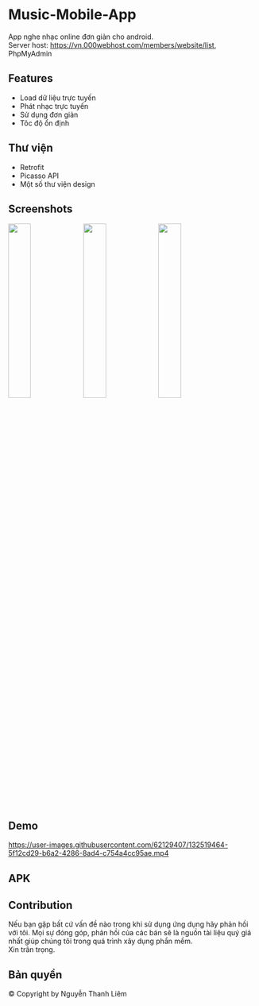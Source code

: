 # Music-Mobile-App

App nghe nhạc online đơn giản cho android. <br>
Server host: https://vn.000webhost.com/members/website/list, PhpMyAdmin

## Features
* Load dữ liệu trực tuyến
* Phát nhạc trực tuyến 
* Sử dụng đơn giản
* Tôc độ ổn định

## Thư viện
* Retrofit
* Picasso API
* Một số thư viện design

## Screenshots
<img src="https://user-images.githubusercontent.com/62129407/132516397-41c313f0-2528-4d7f-a0f1-2428fa498baf.png" width="30%" height="30%"><img src="https://user-images.githubusercontent.com/62129407/132517529-ee7e5703-40c9-4f51-a0fd-af430f3d954d.png" width="30%" height="30%"><img src="https://user-images.githubusercontent.com/62129407/132517844-f16021d8-15a7-4f5b-a7bf-c2e3e0d69428.png" width="30%" height="30%">

## Demo
https://user-images.githubusercontent.com/62129407/132519464-5f12cd29-b6a2-4286-8ad4-c754a4cc95ae.mp4


## APK


## Contribution
Nếu bạn gặp bất cứ vấn đề nào trong khi sử dụng ứng dụng hãy phản hồi với tôi. Mọi sự đóng góp, phản hồi của các bán sẽ là nguồn tài liệu quý giá nhất giúp chúng tôi trong quá trình xây dụng phần mềm. <br>
Xin trân trọng.

## Bản quyền
© Copyright by Nguyễn Thanh Liêm
